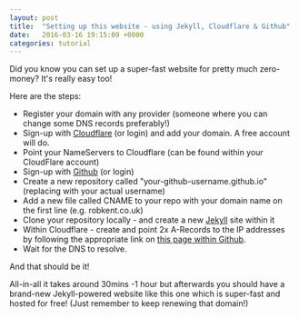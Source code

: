 ```yaml
---
layout: post
title:  "Setting up this website - using Jekyll, Cloudflare & Github"
date:   2016-03-16 19:15:09 +0000
categories: tutorial
---
```

Did you know you can set up a super-fast website for pretty much zero-money? It's really easy too!

Here are the steps:

*   Register your domain with any provider (someone where you can change some DNS records preferably!)
*   Sign-up with [Cloudflare](https://www.cloudflare.co.uk) (or login) and add your domain. A free account will do.
*   Point your NameServers to Cloudflare (can be found within your CloudFlare account)
*   Sign-up with [Github](https://github.com) (or login)
*   Create a new repository called "your-github-username.github.io" (replacing with your actual username)
*   Add a new file called CNAME to your repo with your domain name on the first line (e.g. robkent.co.uk)
*   Clone your repository locally - and create a new [Jekyll](https://jekyllrb.com/) site within it
*   Within Cloudflare - create and point 2x A-Records to the IP addresses by following the appropriate link on [this page within Github](https://help.github.com/articles/quick-start-setting-up-a-custom-domain/).
*   Wait for the DNS to resolve.

And that should be it!

All-in-all it takes around 30mins -1 hour but afterwards you should have a brand-new Jekyll-powered website like this one which is super-fast and hosted for free! (Just remember to keep renewing that domain!)